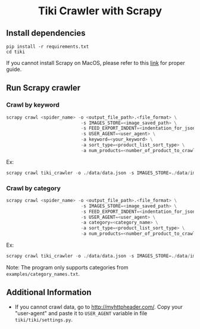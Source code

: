 <h1 align="center">Tiki Crawler with Scrapy</h1>


## Install dependencies
```
pip install -r requirements.txt
cd tiki
```
If you cannot install Scrapy on MacOS, please refer to this [link](https://docs.scrapy.org/en/latest/intro/install.html) for proper guide.


## Run Scrapy crawler
### Crawl by keyword
```python
scrapy crawl <spider_name> -o <output_file_path>.<file_format> \
                            -s IMAGES_STORE=<image_saved_path> \
                            -s FEED_EXPORT_INDENT=<indentation_for_json> \
                            -s USER_AGENT=<user_agent> \
                            -a keyword=<your_keyword> \
                            -a sort_type=<product_list_sort_type> \
                            -a num_products=<number_of_product_to_crawl>
```
Ex:
```python
scrapy crawl tiki_crawler -o ./data/data.json -s IMAGES_STORE=./data/images -a keyword="laptop chơi game" -a sort_type=top_seller -a num_products=80
```
### Crawl by category
```python
scrapy crawl <spider_name> -o <output_file_path>.<file_format> \
                            -s IMAGES_STORE=<image_saved_path> \
                            -s FEED_EXPORT_INDENT=<indentation_for_json> \
                            -s USER_AGENT=<user_agent> \
                            -a category=<category_name> \
                            -a sort_type=<product_list_sort_type> \
                            -a num_products=<number_of_product_to_crawl>
```
Ex:
```python
scrapy crawl tiki_crawler -o ./data/data.json -s IMAGES_STORE=./data/images -a category="Đồ Chơi - Mẹ & Bé" -a sort_type=top_seller -a num_products=80
```
Note: The program only supports categories from ```examples/category_names.txt```.

## Additional Information
- If you cannot crawl data, go to http://myhttpheader.com/. Copy your "user-agent" and paste it to ```USER_AGENT``` variable in file ```tiki/tiki/settings.py```.